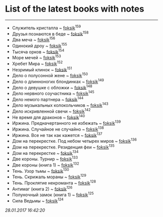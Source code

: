 # List of the latest books with notes
---

* Служитель кристалла ~ [foksik](users/173/1734575-vkontakte)<sup>159</sup>
* Друзья познаются в беде ~ [foksik](users/173/1734575-vkontakte)<sup>158</sup>
* Два меча ~ [foksik](users/173/1734575-vkontakte)<sup>156</sup>
* Одинокий дроу ~ [foksik](users/173/1734575-vkontakte)<sup>155</sup>
* Тысяча орков ~ [foksik](users/173/1734575-vkontakte)<sup>154</sup>
* Море мечей ~ [foksik](users/173/1734575-vkontakte)<sup>153</sup>
* Хребет Мира ~ [foksik](users/173/1734575-vkontakte)<sup>152</sup>
* Незримый клинок ~ [foksik](users/173/1734575-vkontakte)<sup>151</sup>
* Дело о полусонной жене ~ [foksik](users/173/1734575-vkontakte)<sup>150</sup>
* Дело о длинноногих блондинках ~ [foksik](users/173/1734575-vkontakte)<sup>149</sup>
* Дело о девушке с обложки ~ [foksik](users/173/1734575-vkontakte)<sup>148</sup>
* Дело нервного соучастника ~ [foksik](users/173/1734575-vkontakte)<sup>145</sup>
* Дело немого партнера ~ [foksik](users/173/1734575-vkontakte)<sup>144</sup>
* Дело музыкальных колокольчиков ~ [foksik](users/173/1734575-vkontakte)<sup>143</sup>
* Дело искривленной свечи ~ [foksik](users/173/1734575-vkontakte)<sup>142</sup>
* Не время для драконов ~ [foksik](users/173/1734575-vkontakte)<sup>140</sup>
* Иржина. Предначертанного не избежать ~ [foksik](users/173/1734575-vkontakte)<sup>139</sup>
* Иржина. Случайное не случайно ~ [foksik](users/173/1734575-vkontakte)<sup>138</sup>
* Иржина. Все не так как кажется ~ [foksik](users/173/1734575-vkontakte)<sup>137</sup>
* Дом на перекрестке. Под небом четырех миров ~ [foksik](users/173/1734575-vkontakte)<sup>136</sup>
* Дом на перекрестке. Резиденция феи ~ [foksik](users/173/1734575-vkontakte)<sup>135</sup>
* Дом на перекрестке ~ [foksik](users/173/1734575-vkontakte)<sup>134</sup>
* Две короны. Турнир ~ [foksik](users/173/1734575-vkontakte)<sup>133</sup>
* Две короны (книга 1) ~ [foksik](users/173/1734575-vkontakte)<sup>132</sup>
* Тень. Узор тьмы ~ [foksik](users/173/1734575-vkontakte)<sup>130</sup>
* Тень. Скрижаль мораны ~ [foksik](users/173/1734575-vkontakte)<sup>129</sup>
* Тень. Проклятие некроманта ~ [foksik](users/173/1734575-vkontakte)<sup>128</sup>
* Антимаг (книга 2) ~ [foksik](users/173/1734575-vkontakte)<sup>126</sup>
* Полуночный замок (книга 1) ~ [foksik](users/173/1734575-vkontakte)<sup>125</sup>
* Сила Ведьмы ~ [foksik](users/173/1734575-vkontakte)<sup>124</sup>


_28.01.2017 16:42:20_
